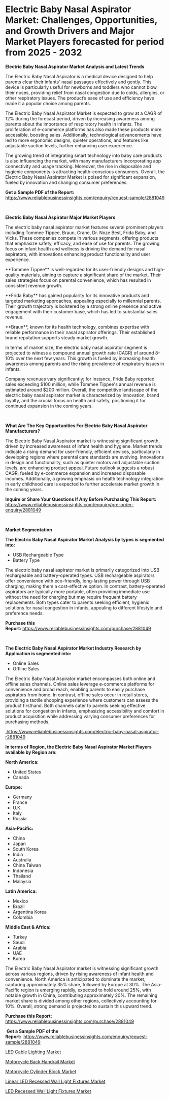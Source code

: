 <p><h1>Electric Baby Nasal Aspirator Market: Challenges, Opportunities, and Growth Drivers and Major Market Players forecasted for period from 2025 - 2032</h1></p><p><strong>Electric Baby Nasal Aspirator Market Analysis and Latest Trends</strong></p>
<p><p>The Electric Baby Nasal Aspirator is a medical device designed to help parents clear their infants' nasal passages effectively and gently. This device is particularly useful for newborns and toddlers who cannot blow their noses, providing relief from nasal congestion due to colds, allergies, or other respiratory issues. The product’s ease of use and efficiency have made it a popular choice among parents.</p><p>The Electric Baby Nasal Aspirator Market is expected to grow at a CAGR of 12% during the forecast period, driven by increasing awareness among parents about the importance of respiratory health in infants. The proliferation of e-commerce platforms has also made these products more accessible, boosting sales. Additionally, technological advancements have led to more ergonomic designs, quieter operations, and features like adjustable suction levels, further enhancing user experience.</p><p>The growing trend of integrating smart technology into baby care products is also influencing the market, with many manufacturers incorporating app connectivity and usage tracking. Moreover, the rise in disposable and hygienic components is attracting health-conscious consumers. Overall, the Electric Baby Nasal Aspirator Market is poised for significant expansion, fueled by innovation and changing consumer preferences.</p></p>
<p><strong>Get a Sample PDF of the Report:&nbsp;</strong> <a href="https://www.reliablebusinessinsights.com/enquiry/request-sample/2881049?utm_campaign=116&utm_medium=2&utm_source=Github&utm_content=ia&utm_term=12032025&utm_id=electric-baby-nasal-aspirator">https://www.reliablebusinessinsights.com/enquiry/request-sample/2881049</a></p>
<p>&nbsp;</p>
<p><strong>Electric Baby Nasal Aspirator Major Market Players</strong></p>
<p><p>The electric baby nasal aspirator market features several prominent players including Tommee Tippee, Braun, Crane, Dr. Noze Best, Frida Baby, and Vicks. These companies compete in various segments, offering products that emphasize safety, efficacy, and ease of use for parents. The growing focus on infant health and wellness is driving the demand for nasal aspirators, with innovations enhancing product functionality and user experience.</p><p>**Tommee Tippee** is well-regarded for its user-friendly designs and high-quality materials, aiming to capture a significant share of the market. Their sales strategies focus on parental convenience, which has resulted in consistent revenue growth.</p><p>**Frida Baby** has gained popularity for its innovative products and targeted marketing approaches, appealing especially to millennial parents. Their growth trajectory is bolstered by a strong online presence and active engagement with their customer base, which has led to substantial sales revenue.</p><p>**Braun**, known for its health technology, combines expertise with reliable performance in their nasal aspirator offerings. Their established brand reputation supports steady market growth.</p><p>In terms of market size, the electric baby nasal aspirator segment is projected to witness a compound annual growth rate (CAGR) of around 8-10% over the next few years. This growth is fueled by increasing health awareness among parents and the rising prevalence of respiratory issues in infants.</p><p>Company revenues vary significantly; for instance, Frida Baby reported sales exceeding $100 million, while Tommee Tippee's annual revenue is estimated around $200 million. Overall, the competitive landscape of the electric baby nasal aspirator market is characterized by innovation, brand loyalty, and the crucial focus on health and safety, positioning it for continued expansion in the coming years.</p></p>
<p>&nbsp;</p>
<p><strong>What Are The Key Opportunities For Electric Baby Nasal Aspirator Manufacturers?</strong></p>
<p><p>The Electric Baby Nasal Aspirator market is witnessing significant growth, driven by increased awareness of infant health and hygiene. Market trends indicate a rising demand for user-friendly, efficient devices, particularly in developing regions where parental care standards are evolving. Innovations in design and functionality, such as quieter motors and adjustable suction levels, are enhancing product appeal. Future outlook suggests a robust CAGR, fueled by e-commerce expansion and increased disposable incomes. Additionally, a growing emphasis on health technology integration in early childhood care is expected to further accelerate market growth in the coming years.</p></p>
<p><strong>Inquire or Share Your Questions If Any Before Purchasing This Report:</strong> <a href="https://www.reliablebusinessinsights.com/enquiry/pre-order-enquiry/2881049?utm_campaign=116&utm_medium=2&utm_source=Github&utm_content=ia&utm_term=12032025&utm_id=electric-baby-nasal-aspirator">https://www.reliablebusinessinsights.com/enquiry/pre-order-enquiry/2881049</a></p>
<p>&nbsp;</p>
<p><strong>Market Segmentation</strong></p>
<p><strong>The Electric Baby Nasal Aspirator Market Analysis by types is segmented into:</strong></p>
<p><ul><li>USB Rechargeable Type</li><li>Battery Type</li></ul></p>
<p><p>The electric baby nasal aspirator market is primarily categorized into USB rechargeable and battery-operated types. USB rechargeable aspirators offer convenience with eco-friendly, long-lasting power through USB charging, making them a cost-effective option. In contrast, battery-operated aspirators are typically more portable, often providing immediate use without the need for charging but may require frequent battery replacements. Both types cater to parents seeking efficient, hygienic solutions for nasal congestion in infants, appealing to different lifestyle and preference needs.</p></p>
<p><strong>Purchase this Report:&nbsp;</strong><a href="https://www.reliablebusinessinsights.com/purchase/2881049?utm_campaign=116&utm_medium=2&utm_source=Github&utm_content=ia&utm_term=12032025&utm_id=electric-baby-nasal-aspirator">https://www.reliablebusinessinsights.com/purchase/2881049</a></p>
<p>&nbsp;</p>
<p><strong>The Electric Baby Nasal Aspirator Market Industry Research by Application is segmented into:</strong></p>
<p><ul><li>Online Sales</li><li>Offline Sales</li></ul></p>
<p><p>The Electric Baby Nasal Aspirator market encompasses both online and offline sales channels. Online sales leverage e-commerce platforms for convenience and broad reach, enabling parents to easily purchase aspirators from home. In contrast, offline sales occur in retail stores, providing a tactile shopping experience where customers can assess the product firsthand. Both channels cater to parents seeking effective solutions for congestion in infants, emphasizing accessibility and comfort in product acquisition while addressing varying consumer preferences for purchasing methods.</p></p>
<p><a href="https://www.reliablebusinessinsights.com/electric-baby-nasal-aspirator-r2881049?utm_campaign=116&utm_medium=2&utm_source=Github&utm_content=ia&utm_term=12032025&utm_id=electric-baby-nasal-aspirator">&nbsp;https://www.reliablebusinessinsights.com/electric-baby-nasal-aspirator-r2881049</a></p>
<p><strong>In terms of Region, the Electric Baby Nasal Aspirator Market Players available by Region are:</strong></p>
<p>
    <p> <strong> North America: </strong>
        <ul>
            <li>United States</li>
            <li>Canada</li>
        </ul>
        </p> 
    <p> <strong> Europe: </strong>
        <ul>
            <li>Germany</li>
            <li>France</li>
            <li>U.K.</li>
            <li>Italy</li>
            <li>Russia</li>
        </ul>
        </p> 
    <p> <strong> Asia-Pacific: </strong>
        <ul>
            <li>China</li>
            <li>Japan</li>
            <li>South Korea</li>
            <li>India</li>
            <li>Australia</li>
            <li>China Taiwan</li>
            <li>Indonesia</li>
            <li>Thailand</li>
            <li>Malaysia</li>
        </ul>
        </p> 
    <p> <strong> Latin America: </strong>
        <ul>
            <li>Mexico</li>
            <li>Brazil</li>
            <li>Argentina Korea</li>
            <li>Colombia</li>
        </ul>
        </p> 
    <p> <strong> Middle East & Africa: </strong>
        <ul>
            <li>Turkey</li>
            <li>Saudi</li>
            <li>Arabia</li>
            <li>UAE</li>
            <li>Korea</li>
        </ul>
    </p>
    </p>
<p><p>The Electric Baby Nasal Aspirator market is witnessing significant growth across various regions, driven by rising awareness of infant health and convenience. North America is anticipated to dominate the market, capturing approximately 35% share, followed by Europe at 30%. The Asia-Pacific region is emerging rapidly, expected to hold around 25%, with notable growth in China, contributing approximately 20%. The remaining market share is divided among other regions, collectively accounting for 10%. Overall, strong demand is projected to sustain this upward trend.</p></p>
<p><strong>Purchase this Report: </strong><a href="https://www.reliablebusinessinsights.com/purchase/2881049?utm_campaign=116&utm_medium=2&utm_source=Github&utm_content=ia&utm_term=12032025&utm_id=electric-baby-nasal-aspirator">https://www.reliablebusinessinsights.com/purchase/2881049</a></p>
<p>&nbsp;<strong>Get a Sample PDF of the Report:&nbsp;&nbsp;</strong><a href="https://www.reliablebusinessinsights.com/enquiry/request-sample/2881049?utm_campaign=116&utm_medium=2&utm_source=Github&utm_content=ia&utm_term=12032025&utm_id=electric-baby-nasal-aspirator">https://www.reliablebusinessinsights.com/enquiry/request-sample/2881049</a></p>
<p><strong></strong></p>
<p><p><a href="https://github.com/aarajlyre/Market-Research-Report-List-1/blob/main/led-cable-lighting-market.md?utm_campaign=116&utm_medium=2&utm_source=Github&utm_content=ia&utm_term=12032025&utm_id=electric-baby-nasal-aspirator">LED Cable Lighting Market</a></p><p><a href="https://github.com/nkbaroga/Market-Research-Report-List-1/blob/main/motorcycle-back-handrail-market.md?utm_campaign=116&utm_medium=2&utm_source=Github&utm_content=ia&utm_term=12032025&utm_id=electric-baby-nasal-aspirator">Motorcycle Back Handrail Market</a></p><p><a href="https://github.com/elvutedipela/Market-Research-Report-List-1/blob/main/motorcycle-cylinder-block-market.md?utm_campaign=116&utm_medium=2&utm_source=Github&utm_content=ia&utm_term=12032025&utm_id=electric-baby-nasal-aspirator">Motorcycle Cylinder Block Market</a></p><p><a href="https://github.com/ritooesiaba/Market-Research-Report-List-1/blob/main/linear-led-recessed-wall-light-fixtures-market.md?utm_campaign=116&utm_medium=2&utm_source=Github&utm_content=ia&utm_term=12032025&utm_id=electric-baby-nasal-aspirator">Linear LED Recessed Wall Light Fixtures Market</a></p><p><a href="https://github.com/sawrovpipolo/Market-Research-Report-List-1/blob/main/led-recessed-wall-light-fixtures-market.md?utm_campaign=116&utm_medium=2&utm_source=Github&utm_content=ia&utm_term=12032025&utm_id=electric-baby-nasal-aspirator">LED Recessed Wall Light Fixtures Market</a></p></p>